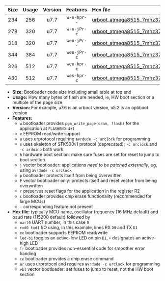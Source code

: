 |Size|Usage|Version|Features|Hex file|
|:-:|:-:|:-:|:-:|:--|
|234|256|u7.7|`w-u-hpr--`|[urboot_atmega8515_7mhz3728_460800bps_uart0_rxd0_txd1_led+b0_fr_ur.hex](https://raw.githubusercontent.com/stefanrueger/urboot.hex/main/cores/majorcore/atmega8515/fcpu_7mhz3728/460800_bps/urboot_atmega8515_7mhz3728_460800bps_uart0_rxd0_txd1_led+b0_fr_ur.hex)|
|278|320|u7.7|`w-u-jPr-c`|[urboot_atmega8515_7mhz3728_460800bps_uart0_rxd0_txd1_led+b0_fr_ce_ur_vbl.hex](https://raw.githubusercontent.com/stefanrueger/urboot.hex/main/cores/majorcore/atmega8515/fcpu_7mhz3728/460800_bps/urboot_atmega8515_7mhz3728_460800bps_uart0_rxd0_txd1_led+b0_fr_ce_ur_vbl.hex)|
|318|320|u7.7|`weu-jPr--`|[urboot_atmega8515_7mhz3728_460800bps_uart0_rxd0_txd1_ee_led+b0_fr_ur_vbl.hex](https://raw.githubusercontent.com/stefanrueger/urboot.hex/main/cores/majorcore/atmega8515/fcpu_7mhz3728/460800_bps/urboot_atmega8515_7mhz3728_460800bps_uart0_rxd0_txd1_ee_led+b0_fr_ur_vbl.hex)|
|344|384|u7.7|`weu-jPr-c`|[urboot_atmega8515_7mhz3728_460800bps_uart0_rxd0_txd1_ee_led+b0_fr_ce_ur_vbl.hex](https://raw.githubusercontent.com/stefanrueger/urboot.hex/main/cores/majorcore/atmega8515/fcpu_7mhz3728/460800_bps/urboot_atmega8515_7mhz3728_460800bps_uart0_rxd0_txd1_ee_led+b0_fr_ce_ur_vbl.hex)|
|326|512|u7.7|`weu-hpr-c`|[urboot_atmega8515_7mhz3728_460800bps_uart0_rxd0_txd1_ee_led+b0_fr_ce_ur.hex](https://raw.githubusercontent.com/stefanrueger/urboot.hex/main/cores/majorcore/atmega8515/fcpu_7mhz3728/460800_bps/urboot_atmega8515_7mhz3728_460800bps_uart0_rxd0_txd1_ee_led+b0_fr_ce_ur.hex)|
|430|512|u7.7|`wes-hpr-c`|[urboot_atmega8515_7mhz3728_460800bps_uart0_rxd0_txd1_ee_led+b0_fr_ce.hex](https://raw.githubusercontent.com/stefanrueger/urboot.hex/main/cores/majorcore/atmega8515/fcpu_7mhz3728/460800_bps/urboot_atmega8515_7mhz3728_460800bps_uart0_rxd0_txd1_ee_led+b0_fr_ce.hex)|

- **Size:** Bootloader code size including small table at top end
- **Usage:** How many bytes of flash are needed, ie, HW boot section or a multiple of the page size
- **Version:** For example, u7.6 is an urboot version, o5.2 is an optiboot version
- **Features:**
  + `w` bootloader provides `pgm_write_page(sram, flash)` for the application at `FLASHEND-4+1`
  + `e` EEPROM read/write support
  + `u` uses urprotocol requiring `avrdude -c urclock` for programming
  + `s` uses skeleton of STK500v1 protocol (deprecated); `-c urclock` and `-c arduino` both work
  + `h` hardware boot section: make sure fuses are set for reset to jump to boot section
  + `j` vector bootloader: applications *need to be patched externally*, eg, using `avrdude -c urclock`
  + `p` bootloader protects itself from being overwritten
  + `P` vector bootloader only: protects itself and reset vector from being overwritten
  + `r` preserves reset flags for the application in the register R2
  + `c` bootloader provides chip erase functionality (recommended for large MCUs)
  + `-` corresponding feature not present
- **Hex file:** typically MCU name, oscillator frequency (16 MHz default) and baud rate (115200 default) followed by
  + `uart0` UART number, in this case `0`
  + `rxd0 txd1` I/O using, in this example, lines RX `D0` and TX `D1`
  + `ee` bootloader supports EEPROM read/write
  + `led-b1` toggles an active-low LED on pin `B1`, `+` designates an active-high LED
  + `fr` bootloader provides non-essential code for smoother error handing
  + `ce` bootloader provides a chip erase command
  + `ur` uses urprotocol and requires `avrdude -c urclock` for programming
  + `vbl` vector bootloader: set fuses to jump to reset, not the HW boot section
